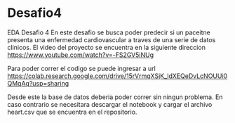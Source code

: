 # Desafio4
EDA Desafio 4
En este desafio se busca poder predecir si un paceitne presenta una enfermedad cardiovascular a traves de una serie de datos clinicos.
El video del proyecto se encuentra en la siguiente direccion https://www.youtube.com/watch?v=-FS2GV5iNUg

Para poder correr el codigo se puede ingresar a url
https://colab.research.google.com/drive/15rVrmqXSjK_ldXEQeDvLcNOUUi0QMqAq?usp=sharing

Desde este la base de datos deberia poder correr sin ningun problema. En caso contrario se necesitara descargar el notebook y cargar el archivo heart.csv que se encuentra en el repositorio.
